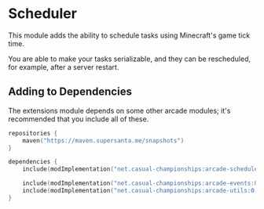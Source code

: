 # Scheduler

This module adds the ability to schedule tasks using Minecraft's game tick time.

You are able to make your tasks serializable, and they can be rescheduled, for example,
after a server restart.

## Adding to Dependencies

The extensions module depends on some other arcade modules; it's recommended that you
include all of these.

```kts
repositories {
    maven("https://maven.supersanta.me/snapshots")
}

dependencies {
    include(modImplementation("net.casual-championships:arcade-scheduler:0.3.0-alpha.1+1.21.1")!!)

    include(modImplementation("net.casual-championships:arcade-events:0.3.0-alpha.1+1.21.1")!!)
    include(modImplementation("net.casual-championships:arcade-utils:0.3.0-alpha.1+1.21.1")!!)
}
```
